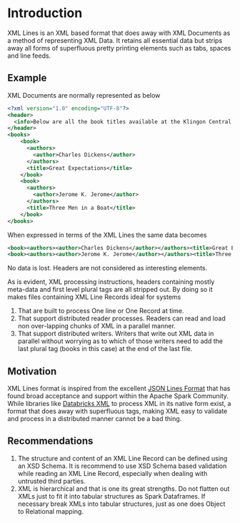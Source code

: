 # Introduction

XML Lines is an XML based format that does away with XML Documents as a method of representing XML Data. It retains all essential data but strips away all forms of superfluous pretty printing elements such as tabs, spaces and line feeds.

## Example
XML Documents are normally represented as below

``` XML
<?xml version="1.0" encoding="UTF-8"?>
<header>
  <info>Below are all the book titles available at the Klingon Central Library.</info>
</header>
<books>
    <book>
      <authors>
        <author>Charles Dickens</author>
      </authors>
      <title>Great Expectations</title>
    </book>
    <book>
      <authors>
        <author>Jerome K. Jerome</author>
      </authors>
      <title>Three Men in a Boat</title>
    </book>
</books>
```
When expressed in terms of the XML Lines the same data becomes

```XML
<book><authors><author>Charles Dickens</author></authors><title>Great Expectations</title></book>
<book><authors><author>Jerome K. Jerome</author></authors><title>Three Men in a Boat</title></book>
```

No data is lost. Headers are not considered as interesting elements.

As is evident, XML processing instructions, headers containing mostly meta-data and first level plural tags are all stripped out. By doing so it makes files containing XML Line Records ideal for systems

1. That are built to process One line or One Record at time.
2. That support distributed reader processes. Readers can read and load non over-lapping chunks of XML in a parallel manner.
3. That support distributed writers. Writers that write out XML data in parallel without worrying as to which of those writers need to add the last plural tag (books in this case) at the end of the last file.

## Motivation
XML Lines format is inspired from the excellent [JSON Lines Format](http://jsonlines.org) that has found broad acceptance and support within the Apache Spark Community. While libraries like [Databricks XML](https://github.com/databricks/spark-xml) to process XML in its native form exist, a format that does away with superfluous tags, making XML easy to validate and process in a distributed manner cannot be a bad thing.

## Recommendations   
1. The structure and content of an XML Line Record can be defined using an XSD Schema. It is recommend to use XSD Schema based validation while reading an XML Line Record, especially when dealing with untrusted third parties.
2. XML is hierarchical and that is one its great strengths. Do not flatten out XMLs just to fit it into tabular structures as Spark Dataframes. If necessary break XMLs into tabular structures, just as one does Object to Relational mapping.
